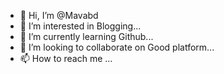 - 👋 Hi, I’m @Mavabd
- 👀 I’m interested in Blogging...
- 🌱 I’m currently learning Github...
- 💞️ I’m looking to collaborate on Good platform...
- 📫 How to reach me ...

<!---
Mavabd/Mavabd is a ✨ special ✨ repository because its `README.md` (this file) appears on your GitHub profile.
You can click the Preview link to take a look at your changes.
--->

